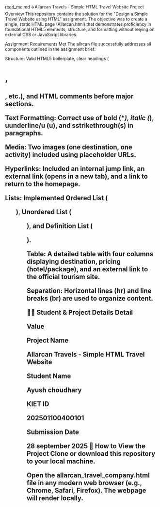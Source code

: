 [read_me.md](https://github.com/user-attachments/files/22584185/read_me.md)
✈️Allarcan Travels - Simple HTML Travel Website
Project Overview
This repository contains the solution for the "Design a Simple Travel Website using HTML" assignment. The objective was to create a single, static HTML page (Allarcan.html) that demonstrates proficiency in foundational HTML5 elements, structure, and formatting without relying on external CSS or JavaScript libraries.

Assignment Requirements Met
The allrcan file successfully addresses all components outlined in the assignment brief:

Structure: Valid HTML5 boilerplate, clear headings (<h1>, <h2>, etc.), and HTML comments before major sections.

Text Formatting: Correct use of bold (\*_), italic (_), uunderline/u (u), and sstrikethrough(s) in paragraphs.

Media: Two images (one destination, one activity) included using placeholder URLs.

Hyperlinks: Included an internal jump link, an external link (opens in a new tab), and a link to return to the homepage.

Lists: Implemented Ordered List (<ol>), Unordered List (<ul>), and Definition List (<dl>).

Table: A detailed table with four columns displaying destination, pricing (hotel/package), and an external link to the official tourism site.

Separation: Horizontal lines (hr) and line breaks (br) are used to organize content.

👩‍💻 Student & Project Details
Detail

Value

Project Name

Allarcan Travels - Simple HTML Travel Website

Student Name

Ayush choudhary

KIET ID

202501100400101

Submission Date

28 september 2025
🚀 How to View the Project
Clone or download this repository to your local machine.

Open the allarcan_travel_company.html file in any modern web browser (e.g., Chrome, Safari, Firefox). The webpage will render locally.
